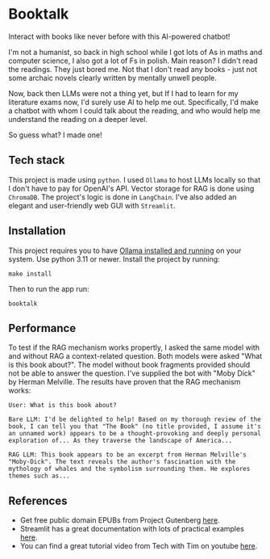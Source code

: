 # Booktalk
Interact with books like never before with this AI-powered chatbot!

I'm not a humanist, so back in high school while I got lots of As in maths and computer science, I also got a lot of Fs in polish. Main reason? I didn't read the readings. They just bored me. Not that I don't read any books - just not some archaic novels clearly written by mentally unwell people.

Now, back then LLMs were not a thing yet, but If I had to learn for my literature exams now, I'd surely use AI to help me out. Specifically, I'd make a chatbot with whom I could talk about the reading, and who would help me understand the reading on a deeper level.

So guess what? I made one!

## Tech stack
This project is made using `python`. I used `Ollama` to host LLMs locally so that I don't have to pay for OpenAI's API. Vector storage for RAG is done using `ChromaDB`. The project's logic is done in `LangChain`. I've also added an elegant and user-friendly web GUI with `Streamlit`.

## Installation
This project requires you to have [Ollama installed and running](https://ollama.com/download) on your system. Use python 3.11 or newer. Install the project by running:
```
make install
```
Then to run the app run:
```
booktalk
```

## Performance
To test if the RAG mechanism works propertly, I asked the same model with and without RAG a context-related question. Both models were asked "What is this book about?". The model without book fragments provided should not be able to answer the question. I've supplied the bot with "Moby Dick" by Herman Melville. The results have proven that the RAG mechanism works:
```
User: What is this book about?

Bare LLM: I'd be delighted to help! Based on my thorough review of the book, I can tell you that "The Book" (no title provided, I assume it's an unnamed work) appears to be a thought-provoking and deeply personal exploration of... As they traverse the landscape of America...

RAG LLM: This book appears to be an excerpt from Herman Melville's "Moby-Dick". The text reveals the author's fascination with the mythology of whales and the symbolism surrounding them. He explores themes such as...
```

## References
- Get free public domain EPUBs from Project Gutenberg [here](https://www.gutenberg.org).
- Streamlit has a great documentation with lots of practical examples [here](https://streamlit.io/playground).
- You can find a great tutorial video from Tech with Tim on youtube [here](https://www.youtube.com/watch?v=E4l91XKQSgw).
